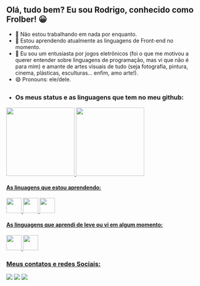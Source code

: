 ## Olá, tudo bem? Eu sou Rodrigo, conhecido como Frolber! 😀

- 🔭 Não estou trabalhando em nada por enquanto.
- 🌱 Estou aprendendo atualmente as linguagens de Front-end no momento.
- 💬 Eu sou um entusiasta por jogos eletrônicos (foi o que me motivou a querer entender sobre linguagens de programação, mas vi que não é para mim) e amante de artes visuais de tudo (seja fotografia, pintura, cinema, plásticas, esculturas... enfim, amo arte!).
- 😄 Pronouns: ele/dele.

##

- ### Os meus status e as linguagens que tem no meu github:
<div>
 <a href="https://github.com/Frolber">
 <img height="180em" src="https://github-readme-stats.vercel.app/api?username=Frolber&count_private=true&show_icons=true&theme=panda">
 <img height="180em" src="https://github-readme-stats.vercel.app/api/top-langs/?username=Frolber&layout=compact&theme=panda">
</div>

  #### As linuagens que estou aprendendo:
<div style="display: inline_block">
  <img height="40em" src="https://cdn.jsdelivr.net/gh/devicons/devicon/icons/html5/html5-original.svg">
  <img height="40em" src="https://cdn.jsdelivr.net/gh/devicons/devicon/icons/css3/css3-original.svg">
  <img height="40em" src="https://cdn.jsdelivr.net/gh/devicons/devicon/icons/javascript/javascript-original.svg">
</div>
 
 #### As linguagens que aprendi de leve ou vi em algum momento:
<div style="display: inline_block">
  <img height="40em" src="https://cdn.jsdelivr.net/gh/devicons/devicon/icons/c/c-original.svg">
  <img height="40em" src="https://cdn.jsdelivr.net/gh/devicons/devicon/icons/csharp/csharp-original.svg">
</div>
  
<div>
  <h3>Meus contatos e redes Sociais:</h3>
  <a href="https://twitter.com/Frolber_"><img src="https://img.shields.io/badge/Twitter-1DA1F2?style=for-the-badge&logo=twitter&logoColor=white"></a>
  <a href="https://www.instagram.com/frolber"><img src="https://img.shields.io/badge/Instagram-E4405F?style=for-the-badge&logo=instagram&logoColor=white"></a>
  <a href="rodrigo.ldovr@gmail.com"><img src="https://img.shields.io/badge/Gmail-D14836?style=for-the-badge&logo=gmail&logoColor=white"></a>
</div>

##
